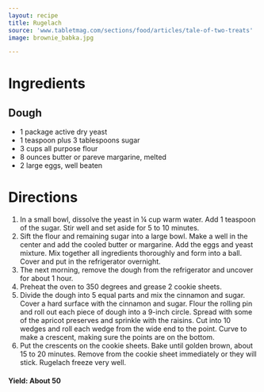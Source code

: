 ```yaml
---
layout: recipe
title: Rugelach
source: 'www.tabletmag.com/sections/food/articles/tale-of-two-treats'
image: brownie_babka.jpg

---
```


# Ingredients

## Dough

- 1 package active dry yeast
- 1 teaspoon plus 3 tablespoons sugar
- 3 cups all purpose flour
- 8 ounces butter or pareve margarine, melted
- 2 large eggs, well beaten

# Directions

1. In a small bowl, dissolve the yeast in ¼ cup warm water. Add 1 teaspoon of the sugar. Stir well and set aside for 5 to 10 minutes.
2. Sift the flour and remaining sugar into a large bowl. Make a well in the center and add the cooled butter or margarine. Add the eggs and yeast mixture. Mix together all ingredients thoroughly and form into a ball. Cover and put in the refrigerator overnight.
3. The next morning, remove the dough from the refrigerator and uncover for about 1 hour.
4. Preheat the oven to 350 degrees and grease 2 cookie sheets.
5. Divide the dough into 5 equal parts and mix the cinnamon and sugar. Cover a hard surface with the cinnamon and sugar. Flour the rolling pin and roll out each piece of dough into a 9-inch circle. Spread with some of the apricot preserves and sprinkle with the raisins. Cut into 10 wedges and roll each wedge from the wide end to the point. Curve to make a crescent, making sure the points are on the bottom.
5. Put the crescents on the cookie sheets. Bake until golden brown, about 15 to 20 minutes. Remove from the cookie sheet immediately or they will stick. Rugelach freeze very well.

#### Yield: About 50 